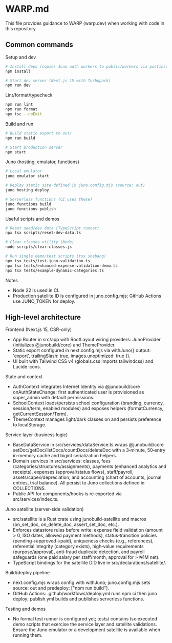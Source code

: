 # WARP.md

This file provides guidance to WARP (warp.dev) when working with code in this repository.

## Common commands

Setup and dev

```bash
# Install deps (copies Juno auth workers to public/workers via postinstall)
npm install

# Start dev server (Next.js 15 with Turbopack)
npm run dev
```

Lint/format/typecheck

```bash
npm run lint
npm run format
npx tsc --noEmit
```

Build and run

```bash
# Build static export to out/
npm run build

# Start production server
npm start
```

Juno (hosting, emulator, functions)

```bash
# Local emulator
juno emulator start

# Deploy static site defined in juno.config.mjs (source: out)
juno hosting deploy

# Serverless functions (CI uses these)
juno functions build
juno functions publish
```

Useful scripts and demos

```bash
# Reset seed/dev data (TypeScript runner)
npx tsx scripts/reset-dev-data.ts

# Clear classes utility (Node)
node scripts/clear-classes.js

# Run single demo/test scripts (tsx shebang)
npx tsx tests/test-juno-validation.ts
npx tsx tests/enhanced-expense-validation-demo.ts
npx tsx tests/example-dynamic-categories.ts
```

Notes

- Node 22 is used in CI.
- Production satellite ID is configured in juno.config.mjs; GitHub Actions use JUNO_TOKEN for deploy.

## High-level architecture

Frontend (Next.js 15, CSR-only)

- App Router in src/app with RootLayout wiring providers: JunoProvider (initializes @junobuild/core) and ThemeProvider.
- Static export configured in next.config.mjs via withJuno({ output: 'export', trailingSlash: true, images.unoptimized: true }).
- UI built with Tailwind CSS v4 (globals.css imports tailwindcss) and Lucide icons.

State and context

- AuthContext integrates Internet Identity via @junobuild/core onAuthStateChange; first authenticated user is provisioned as super_admin with default permissions.
- SchoolContext loads/persists school configuration (branding, currency, session/term, enabled modules) and exposes helpers (formatCurrency, getCurrentSession/Term).
- ThemeContext manages light/dark classes on <html> and persists preference to localStorage.

Service layer (business logic)

- BaseDataService in src/services/dataService.ts wraps @junobuild/core setDoc/getDoc/listDocs/countDocs/deleteDoc with a 3‑minute, 50‑entry in‑memory cache and bigint serialization helpers.
- Domain services in src/services: classes, fees (categories/structures/assignments), payments (enhanced analytics and receipts), expenses (approval/status flows), staff/payroll, assets/capex/depreciation, and accounting (chart of accounts, journal entries, trial balance). All persist to Juno collections defined in COLLECTIONS.
- Public API for components/hooks is re‑exported via src/services/index.ts.

Juno satellite (server-side validation)

- src/satellite is a Rust crate using junobuild-satellite and macros (on_set_doc, on_delete_doc, assert_set_doc, etc.).
- Enforces datastore rules before write: expense field validation (amount > 0, ISO dates, allowed payment methods), status‑transition policies (pending→approved→paid), uniqueness checks (e.g., references), referential integrity (category exists), high‑value requirements (purpose/approval), anti‑fraud duplicate detection, and payroll safeguards (one paid salary per staff/month, approval for > ₦1M net).
- TypeScript bindings for the satellite DID live in src/declarations/satellite/.

Build/deploy pipeline

- next.config.mjs wraps config with withJuno; juno.config.mjs sets source: out and predeploy: ["npm run build"].
- GitHub Actions: .github/workflows/deploy.yml runs npm ci then juno deploy; publish.yml builds and publishes serverless functions.

Testing and demos

- No formal test runner is configured yet; tests/ contains tsx‑executed demo scripts that exercise the service layer and satellite validations. Ensure the Juno emulator or a development satellite is available when running them.

